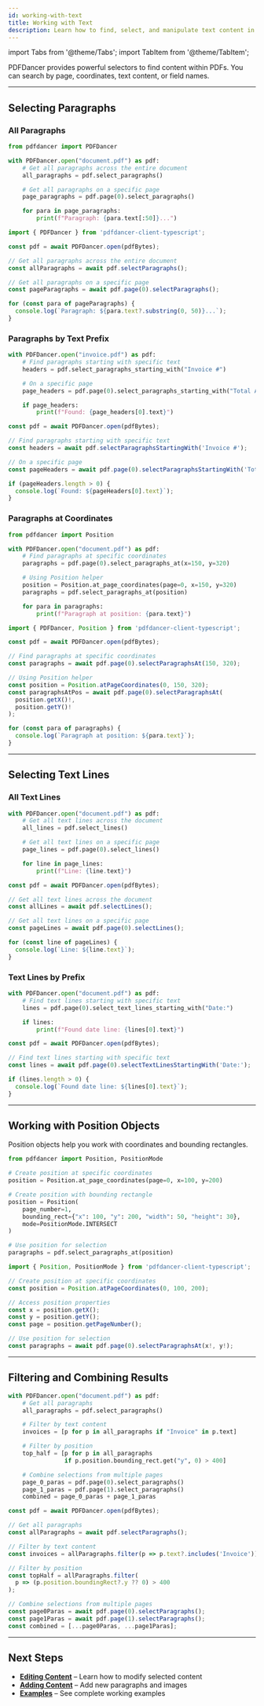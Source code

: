 ```yaml
---
id: working-with-text
title: Working with Text
description: Learn how to find, select, and manipulate text content in PDFs including paragraphs and text lines.
---
```


import Tabs from '@theme/Tabs';
import TabItem from '@theme/TabItem';

PDFDancer provides powerful selectors to find content within PDFs. You can search by page, coordinates, text content, or field names.

---

## Selecting Paragraphs

### All Paragraphs

<Tabs>
  <TabItem value="python" label="Python">

```python
from pdfdancer import PDFDancer

with PDFDancer.open("document.pdf") as pdf:
    # Get all paragraphs across the entire document
    all_paragraphs = pdf.select_paragraphs()

    # Get all paragraphs on a specific page
    page_paragraphs = pdf.page(0).select_paragraphs()

    for para in page_paragraphs:
        print(f"Paragraph: {para.text[:50]}...")
```

  </TabItem>
  <TabItem value="typescript" label="TypeScript">

```typescript
import { PDFDancer } from 'pdfdancer-client-typescript';

const pdf = await PDFDancer.open(pdfBytes);

// Get all paragraphs across the entire document
const allParagraphs = await pdf.selectParagraphs();

// Get all paragraphs on a specific page
const pageParagraphs = await pdf.page(0).selectParagraphs();

for (const para of pageParagraphs) {
  console.log(`Paragraph: ${para.text?.substring(0, 50)}...`);
}
```

  </TabItem>
  <TabItem value="java" label="Java">

  </TabItem>
</Tabs>

### Paragraphs by Text Prefix

<Tabs>
  <TabItem value="python" label="Python">

```python
with PDFDancer.open("invoice.pdf") as pdf:
    # Find paragraphs starting with specific text
    headers = pdf.select_paragraphs_starting_with("Invoice #")

    # On a specific page
    page_headers = pdf.page(0).select_paragraphs_starting_with("Total Amount:")

    if page_headers:
        print(f"Found: {page_headers[0].text}")
```

  </TabItem>
  <TabItem value="typescript" label="TypeScript">

```typescript
const pdf = await PDFDancer.open(pdfBytes);

// Find paragraphs starting with specific text
const headers = await pdf.selectParagraphsStartingWith('Invoice #');

// On a specific page
const pageHeaders = await pdf.page(0).selectParagraphsStartingWith('Total Amount:');

if (pageHeaders.length > 0) {
  console.log(`Found: ${pageHeaders[0].text}`);
}
```

  </TabItem>
  <TabItem value="java" label="Java">

  </TabItem>
</Tabs>

### Paragraphs at Coordinates

<Tabs>
  <TabItem value="python" label="Python">

```python
from pdfdancer import Position

with PDFDancer.open("document.pdf") as pdf:
    # Find paragraphs at specific coordinates
    paragraphs = pdf.page(0).select_paragraphs_at(x=150, y=320)

    # Using Position helper
    position = Position.at_page_coordinates(page=0, x=150, y=320)
    paragraphs = pdf.select_paragraphs_at(position)

    for para in paragraphs:
        print(f"Paragraph at position: {para.text}")
```

  </TabItem>
  <TabItem value="typescript" label="TypeScript">

```typescript
import { PDFDancer, Position } from 'pdfdancer-client-typescript';

const pdf = await PDFDancer.open(pdfBytes);

// Find paragraphs at specific coordinates
const paragraphs = await pdf.page(0).selectParagraphsAt(150, 320);

// Using Position helper
const position = Position.atPageCoordinates(0, 150, 320);
const paragraphsAtPos = await pdf.page(0).selectParagraphsAt(
  position.getX()!,
  position.getY()!
);

for (const para of paragraphs) {
  console.log(`Paragraph at position: ${para.text}`);
}
```

  </TabItem>
  <TabItem value="java" label="Java">

  </TabItem>
</Tabs>

---

## Selecting Text Lines

### All Text Lines

<Tabs>
  <TabItem value="python" label="Python">

```python
with PDFDancer.open("document.pdf") as pdf:
    # Get all text lines across the document
    all_lines = pdf.select_lines()

    # Get all text lines on a specific page
    page_lines = pdf.page(0).select_lines()

    for line in page_lines:
        print(f"Line: {line.text}")
```

  </TabItem>
  <TabItem value="typescript" label="TypeScript">

```typescript
const pdf = await PDFDancer.open(pdfBytes);

// Get all text lines across the document
const allLines = await pdf.selectLines();

// Get all text lines on a specific page
const pageLines = await pdf.page(0).selectLines();

for (const line of pageLines) {
  console.log(`Line: ${line.text}`);
}
```

  </TabItem>
  <TabItem value="java" label="Java">

  </TabItem>
</Tabs>

### Text Lines by Prefix

<Tabs>
  <TabItem value="python" label="Python">

```python
with PDFDancer.open("document.pdf") as pdf:
    # Find text lines starting with specific text
    lines = pdf.page(0).select_text_lines_starting_with("Date:")

    if lines:
        print(f"Found date line: {lines[0].text}")
```

  </TabItem>
  <TabItem value="typescript" label="TypeScript">

```typescript
const pdf = await PDFDancer.open(pdfBytes);

// Find text lines starting with specific text
const lines = await pdf.page(0).selectTextLinesStartingWith('Date:');

if (lines.length > 0) {
  console.log(`Found date line: ${lines[0].text}`);
}
```

  </TabItem>
  <TabItem value="java" label="Java">

  </TabItem>
</Tabs>

---

## Working with Position Objects

Position objects help you work with coordinates and bounding rectangles.

<Tabs>
  <TabItem value="python" label="Python">

```python
from pdfdancer import Position, PositionMode

# Create position at specific coordinates
position = Position.at_page_coordinates(page=0, x=100, y=200)

# Create position with bounding rectangle
position = Position(
    page_number=1,
    bounding_rect={"x": 100, "y": 200, "width": 50, "height": 30},
    mode=PositionMode.INTERSECT
)

# Use position for selection
paragraphs = pdf.select_paragraphs_at(position)
```

  </TabItem>
  <TabItem value="typescript" label="TypeScript">

```typescript
import { Position, PositionMode } from 'pdfdancer-client-typescript';

// Create position at specific coordinates
const position = Position.atPageCoordinates(0, 100, 200);

// Access position properties
const x = position.getX();
const y = position.getY();
const page = position.getPageNumber();

// Use position for selection
const paragraphs = await pdf.page(0).selectParagraphsAt(x!, y!);
```

  </TabItem>
  <TabItem value="java" label="Java">

  </TabItem>
</Tabs>

---

## Filtering and Combining Results

<Tabs>
  <TabItem value="python" label="Python">

```python
with PDFDancer.open("document.pdf") as pdf:
    # Get all paragraphs
    all_paragraphs = pdf.select_paragraphs()

    # Filter by text content
    invoices = [p for p in all_paragraphs if "Invoice" in p.text]

    # Filter by position
    top_half = [p for p in all_paragraphs
                if p.position.bounding_rect.get("y", 0) > 400]

    # Combine selections from multiple pages
    page_0_paras = pdf.page(0).select_paragraphs()
    page_1_paras = pdf.page(1).select_paragraphs()
    combined = page_0_paras + page_1_paras
```

  </TabItem>
  <TabItem value="typescript" label="TypeScript">

```typescript
const pdf = await PDFDancer.open(pdfBytes);

// Get all paragraphs
const allParagraphs = await pdf.selectParagraphs();

// Filter by text content
const invoices = allParagraphs.filter(p => p.text?.includes('Invoice'));

// Filter by position
const topHalf = allParagraphs.filter(
  p => (p.position.boundingRect?.y ?? 0) > 400
);

// Combine selections from multiple pages
const page0Paras = await pdf.page(0).selectParagraphs();
const page1Paras = await pdf.page(1).selectParagraphs();
const combined = [...page0Paras, ...page1Paras];
```

  </TabItem>
  <TabItem value="java" label="Java">

  </TabItem>
</Tabs>

---

## Next Steps

- [**Editing Content**](editing-content.md) – Learn how to modify selected content
- [**Adding Content**](adding-content.md) – Add new paragraphs and images
- [**Examples**](cookbook.md) – See complete working examples
